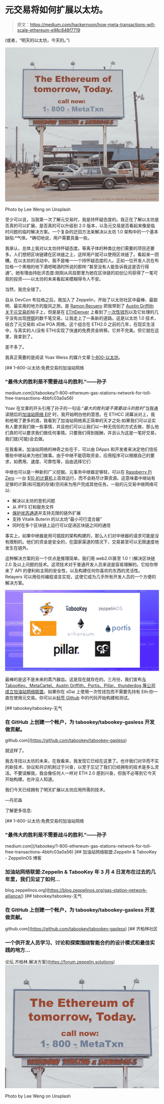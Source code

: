 # 元交易将如何扩展以太坊。

> 原文：<https://medium.com/hackernoon/how-meta-transactions-will-scale-ethereum-e98c848f7719>

(或者，“明天的以太坊，今天的。”)

![](img/67edafe432953ab9a5edb0efe439e2b0.png)

Photo by Lee Weng on Unsplash

至少可以说，当我第一次了解元交易时，我是持怀疑态度的。我正在了解以太坊是否真的可以扩展，是否真的可以升级到 2.0 版本，以及元交易是否看起来像是临时问题的临时解决方案。一个复杂的迂回方法来解决以太坊 1.0 架构中的一个基本缺陷:*气体。*确切地说，用户需要具备一些。

我承认，总体上我对以太坊持怀疑态度。等离子体的种类比他们需要的项目还要多。人们想把区块链建在区块链之上，这样用户就可以使用区块链了。看起来一团糟。在以太坊的活动中，我不是唯一一个持怀疑态度的人。正如一位开发人员在布拉格一个黑暗的地下酒吧喝酒时所说的那样:“甚至没有人能告诉我这是否行得通”。她有理由持批评态度:刚刚从风投那里为她在区块链的初创公司获得了一笔可观的投资——以太坊的未来看起来模糊得令人不安。

当然，我完全错了。

自从 DevCon 布拉格之后，我加入了 Zeppelin，开始了以太坊社区中最棒、最聪明、最实用的地方的旋风之旅。是 [Ramon Recuero](/@rrecuero) 把我带到了 [Austin Griffith 关于元交易的](/@austin_48503/ethereum-meta-transactions-90ccf0859e84)帖子上，但是是在 [ETHDenver](/gitcoin/burner-wallet-at-ethdenver-was-faa3851ea833) 上看到了[一次性钱包](https://twitter.com/austingriffith/status/1060926859116916737)以及它处理的几乎没有出现[停顿](/@austin_48503/demystifying-burner-wallet-hacks-ea7ed2c66ba4)的数千笔交易，让我走上了一条新的道路。这是以太坊 1.0 技术，结合了元交易和 xDai POA 网络。这个组合在 ETH2.0 之前的几年，在现实生活中，与真实的人(没有 ETH)实现了快速的免费资金转移。它并不完美。但它就在这里，我拿到了。

差不多了。

我真正需要的是阅读 Yoav Weiss 的媒介文章:[1–800-以太坊](/tabookey/1-800-ethereum-gas-stations-network-for-toll-free-transactions-4bbfc03a0a56)。

[](/tabookey/1-800-ethereum-gas-stations-network-for-toll-free-transactions-4bbfc03a0a56) [## 1–800-以太坊:免费交易的加油站网络

### "最伟大的胜利是不需要战斗的胜利."——孙子

medium.com](/tabookey/1-800-ethereum-gas-stations-network-for-toll-free-transactions-4bbfc03a0a56) 

Yoav 在文章的开头引用了孙子的一句话:*“最大的胜利是不需要战斗的胜利*”当我通读随后的[加油站网络 EIP](http://eips.ethereum.org/EIPS/eip-1613) 时，我开始明白他的意思。在 ETHCC 闭幕派对上，我和他喝了更多的酒，我看到了加油站网络真正简单的天才之处:如果我们可以证实有人要求我们做一些事情，并且他们可以让我们以一种无信任的方式去做，那么他们真的可以要求我们做任何事情。只要我们得到报酬，并且认为这是一笔好交易，我们就(可能)会去做。

在我看来，加油站网络的神奇之处在于，可以由 DApps 和开发者来决定他们信任哪些中继站来为他们做事。由于中继不能窃取资金，应用程序可以根据自己的要求，如费用、速度、可靠性等，自由选择它们

中继也可以是一种新的广义挖掘。元事务中继器足够轻，可以在 [Raspberry Pi Zero](https://www.raspberrypi.org/products/raspberry-pi-zero/) -一台 [$10 的计算机](https://www.adafruit.com/product/3400?gclid=Cj0KCQjw6IfoBRCiARIsAF6q06s-rlV8N2cW0vANY-smZNMDfW1ssFyK9ibSyLj_XK2W5eWCGm0GSK8aAmj_EALw_wcB)上高效运行，而不会耗尽计算资源。这意味着中继站有足够的计算(和可能的存储)空间来为用户完成其他任务。一般的元交易中继网络可以:

*   解决以太坊的登机问题
*   从 IPFS 钉和服务文件
*   [保护状态通道](https://hackernoon.com/sha-zam-b01cf9c7126a)并支持无限的链外扩展
*   支持 Vitalik Buterin 的以太坊“最小可行混合器”
*   同时在多个区块链上运行可以促进区块链之间的通信

事实上，如果中继器是用可插拔的架构构建的，那么人们对中继器的请求可能是没有限制的。他们的资金是安全的，在国家渠道的情况下，交易甚至可以无限速度地发生在链外。

这种解决方案的另一个优点是推理简单。我们用 web2.0(甚至 1.0！)解决区块链 2.0 及以上问题的技术。这项技术对于普通开发人员来说是容易理解的。它给你带来了 API 的便利和主网的安全性，以及构建任何你喜欢的东西的灵活性。Relayers 可以用任何编程语言实现，这使它成为几乎所有开发人员的一个方便的解决方案。

![](img/a3faa310a3cbac5db5f279c13bdd57f7.png)

最棒的是这不是未来的蒸汽器皿。这是现在就存在的。三月份，我们宣布[与 TabooKey、MetaCartel、Austin Griffith、Portis、Pillar、thunderdog 等公司成立加油站网络联盟](https://blog.zeppelinos.org/gas-station-network-alliance/)。如果你在 xDai 上使用一次性钱包而不需要先持有 Eth:你一直在使用元交易。你可以从[标签 Github](https://github.com/tabookey/tabookey-gasless) 中的代码开始构建和测试。

[](https://github.com/tabookey/tabookey-gasless) [## tabookey/tabookey-无气

### 在 GitHub 上创建一个帐户，为 tabookey/tabookey-gasless 开发做贡献。

github.com](https://github.com/tabookey/tabookey-gasless) 

就这样了。

我去寻找以太坊的未来，在我看来，我发现它已经在这里了。也许我们对华而不实的新技术、协议和共识机制过于兴奋，以至于忘记了我们已经拥有的技术是多么灵活。不要误解我，我会像任何人一样对 ETH 2.0 感到兴奋，但我不必等到它今天开始构建。也许没人知道。

我们今天已经拥有了明天扩展以太坊应用所需的技术。

—丹尼森

了解更多信息:

[](/tabookey/1-800-ethereum-gas-stations-network-for-toll-free-transactions-4bbfc03a0a56) [## 1–800-以太坊:免费交易的加油站网络

### "最伟大的胜利是不需要战斗的胜利."——孙子

medium.com](/tabookey/1-800-ethereum-gas-stations-network-for-toll-free-transactions-4bbfc03a0a56) [](https://blog.zeppelinos.org/gas-station-network-alliance/) [## 加油站网络联盟:Zeppelin & TabooKey - ZeppelinOS 博客

### 加油站网络联盟:Zeppelin & TabooKey 年 3 月 4 日发布在过去的几年里，我们见证了如何…

blog.zeppelinos.org](https://blog.zeppelinos.org/gas-station-network-alliance/) [](https://github.com/tabookey/tabookey-gasless) [## tabookey/tabookey-无气

### 在 GitHub 上创建一个帐户，为 tabookey/tabookey-gasless 开发做贡献。

github.com](https://github.com/tabookey/tabookey-gasless) [](https://forum.zeppelin.solutions) [## 齐柏林社区

### 一个供开发人员学习、讨论和探索围绕智能合约的设计模式和最佳实践的地方…

论坛.齐柏林.解决方案](https://forum.zeppelin.solutions) ![](img/10aaded5d8185d899e329bab0ec53cfc.png)

Photo by Lee Weng on Unsplash